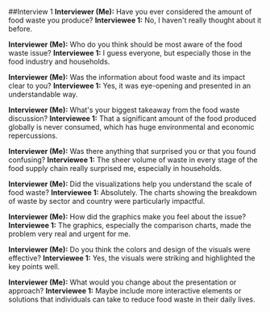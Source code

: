 ##Interview 1
**Interviewer (Me):** Have you ever considered the amount of food waste you produce?
**Interviewee 1:** No, I haven't really thought about it before.

**Interviewer (Me):** Who do you think should be most aware of the food waste issue?
**Interviewee 1:** I guess everyone, but especially those in the food industry and households.

**Interviewer (Me):** Was the information about food waste and its impact clear to you?
**Interviewee 1:** Yes, it was eye-opening and presented in an understandable way.

**Interviewer (Me):** What's your biggest takeaway from the food waste discussion?
**Interviewee 1:** That a significant amount of the food produced globally is never consumed, which has huge environmental and economic repercussions.

**Interviewer (Me):** Was there anything that surprised you or that you found confusing?
**Interviewee 1:** The sheer volume of waste in every stage of the food supply chain really surprised me, especially in households.

**Interviewer (Me):** Did the visualizations help you understand the scale of food waste?
**Interviewee 1:** Absolutely. The charts showing the breakdown of waste by sector and country were particularly impactful.

**Interviewer (Me):** How did the graphics make you feel about the issue?
**Interviewee 1:** The graphics, especially the comparison charts, made the problem very real and urgent for me.

**Interviewer (Me):** Do you think the colors and design of the visuals were effective?
**Interviewee 1:** Yes, the visuals were striking and highlighted the key points well.

**Interviewer (Me):** What would you change about the presentation or approach?
**Interviewee 1:** Maybe include more interactive elements or solutions that individuals can take to reduce food waste in their daily lives.
